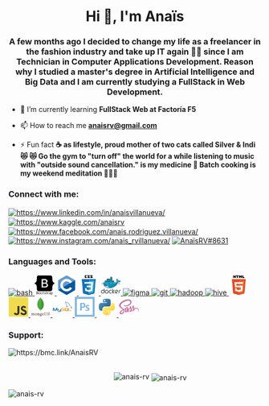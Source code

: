 <h1 align="center">Hi 👋, I'm Anaïs</h1>
<h3 align="center">A few months ago I decided to change my life as a freelancer in the fashion industry and take up IT again 👩‍💻 since I am Technician in Computer Applications Development. Reason why I studied a master's degree in Artificial Intelligence and Big Data and I am currently studying a FullStack in Web Development.</h3>

- 🌱 I’m currently learning **FullStack Web at Factoría F5**

- 📫 How to reach me **anaisrv@gmail.com**

- ⚡ Fun fact **☕ as lifestyle, proud mother of two cats called Silver & Indi 😻 😻 Go the gym to "turn off" the world for a while listening to music with "outside sound cancellation." is my medicine 💪 Batch cooking is my weekend meditation 🥑🥣🥗**

<h3 align="left">Connect with me:</h3>
<p align="left">
<a href="https://linkedin.com/in/https://www.linkedin.com/in/anaisvillanueva/" target="blank"><img align="center" src="https://raw.githubusercontent.com/rahuldkjain/github-profile-readme-generator/master/src/images/icons/Social/linked-in-alt.svg" alt="https://www.linkedin.com/in/anaisvillanueva/" height="30" width="40" /></a>
<a href="https://kaggle.com/https://www.kaggle.com/anaisrv" target="blank"><img align="center" src="https://raw.githubusercontent.com/rahuldkjain/github-profile-readme-generator/master/src/images/icons/Social/kaggle.svg" alt="https://www.kaggle.com/anaisrv" height="30" width="40" /></a>
<a href="https://fb.com/https://www.facebook.com/anais.rodriguez.villanueva/" target="blank"><img align="center" src="https://raw.githubusercontent.com/rahuldkjain/github-profile-readme-generator/master/src/images/icons/Social/facebook.svg" alt="https://www.facebook.com/anais.rodriguez.villanueva/" height="30" width="40" /></a>
<a href="https://instagram.com/https://www.instagram.com/anais_rvillanueva/" target="blank"><img align="center" src="https://raw.githubusercontent.com/rahuldkjain/github-profile-readme-generator/master/src/images/icons/Social/instagram.svg" alt="https://www.instagram.com/anais_rvillanueva/" height="30" width="40" /></a>
<a href="https://discord.gg/AnaïsRV#8631" target="blank"><img align="center" src="https://raw.githubusercontent.com/rahuldkjain/github-profile-readme-generator/master/src/images/icons/Social/discord.svg" alt="AnaïsRV#8631" height="30" width="40" /></a>
</p>

<h3 align="left">Languages and Tools:</h3>
<p align="left"> <a href="https://www.gnu.org/software/bash/" target="_blank" rel="noreferrer"> <img src="https://www.vectorlogo.zone/logos/gnu_bash/gnu_bash-icon.svg" alt="bash" width="40" height="40"/> </a> <a href="https://getbootstrap.com" target="_blank" rel="noreferrer"> <img src="https://raw.githubusercontent.com/devicons/devicon/master/icons/bootstrap/bootstrap-plain-wordmark.svg" alt="bootstrap" width="40" height="40"/> </a> <a href="https://www.cprogramming.com/" target="_blank" rel="noreferrer"> <img src="https://raw.githubusercontent.com/devicons/devicon/master/icons/c/c-original.svg" alt="c" width="40" height="40"/> </a> <a href="https://www.w3schools.com/css/" target="_blank" rel="noreferrer"> <img src="https://raw.githubusercontent.com/devicons/devicon/master/icons/css3/css3-original-wordmark.svg" alt="css3" width="40" height="40"/> </a> <a href="https://www.docker.com/" target="_blank" rel="noreferrer"> <img src="https://raw.githubusercontent.com/devicons/devicon/master/icons/docker/docker-original-wordmark.svg" alt="docker" width="40" height="40"/> </a> <a href="https://www.figma.com/" target="_blank" rel="noreferrer"> <img src="https://www.vectorlogo.zone/logos/figma/figma-icon.svg" alt="figma" width="40" height="40"/> </a> <a href="https://git-scm.com/" target="_blank" rel="noreferrer"> <img src="https://www.vectorlogo.zone/logos/git-scm/git-scm-icon.svg" alt="git" width="40" height="40"/> </a> <a href="https://hadoop.apache.org/" target="_blank" rel="noreferrer"> <img src="https://www.vectorlogo.zone/logos/apache_hadoop/apache_hadoop-icon.svg" alt="hadoop" width="40" height="40"/> </a> <a href="https://hive.apache.org/" target="_blank" rel="noreferrer"> <img src="https://www.vectorlogo.zone/logos/apache_hive/apache_hive-icon.svg" alt="hive" width="40" height="40"/> </a> <a href="https://www.w3.org/html/" target="_blank" rel="noreferrer"> <img src="https://raw.githubusercontent.com/devicons/devicon/master/icons/html5/html5-original-wordmark.svg" alt="html5" width="40" height="40"/> </a> <a href="https://developer.mozilla.org/en-US/docs/Web/JavaScript" target="_blank" rel="noreferrer"> <img src="https://raw.githubusercontent.com/devicons/devicon/master/icons/javascript/javascript-original.svg" alt="javascript" width="40" height="40"/> </a> <a href="https://www.mongodb.com/" target="_blank" rel="noreferrer"> <img src="https://raw.githubusercontent.com/devicons/devicon/master/icons/mongodb/mongodb-original-wordmark.svg" alt="mongodb" width="40" height="40"/> </a> <a href="https://www.mysql.com/" target="_blank" rel="noreferrer"> <img src="https://raw.githubusercontent.com/devicons/devicon/master/icons/mysql/mysql-original-wordmark.svg" alt="mysql" width="40" height="40"/> </a> <a href="https://www.photoshop.com/en" target="_blank" rel="noreferrer"> <img src="https://raw.githubusercontent.com/devicons/devicon/master/icons/photoshop/photoshop-line.svg" alt="photoshop" width="40" height="40"/> </a> <a href="https://www.python.org" target="_blank" rel="noreferrer"> <img src="https://raw.githubusercontent.com/devicons/devicon/master/icons/python/python-original.svg" alt="python" width="40" height="40"/> </a> <a href="https://sass-lang.com" target="_blank" rel="noreferrer"> <img src="https://raw.githubusercontent.com/devicons/devicon/master/icons/sass/sass-original.svg" alt="sass" width="40" height="40"/> </a> </p>

<h3 align="left">Support:</h3>
<p><a href="https://www.buymeacoffee.com/https://bmc.link/AnaisRV"> <img align="left" src="https://cdn.buymeacoffee.com/buttons/v2/default-yellow.png" height="50" width="210" alt="https://bmc.link/AnaisRV" /></a></p><br><br>

<p><img align="left" src="https://github-readme-stats.vercel.app/api/top-langs?username=anais-rv&show_icons=true&locale=en&layout=compact" alt="anais-rv" /></p>

<p>&nbsp;<img align="center" src="https://github-readme-stats.vercel.app/api?username=anais-rv&show_icons=true&locale=en" alt="anais-rv" /></p>

<p><img align="center" src="https://github-readme-streak-stats.herokuapp.com/?user=anais-rv&" alt="anais-rv" /></p>
